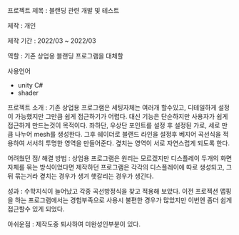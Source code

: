 프로젝트 제목 : 블랜딩 관련 개발 및 테스트 

제작 : 개인 

제작 기간 : 2022/03 ~ 2022/03 

역할 : 기존 상업용 블랜딩 프로그램을 대체할 

사용언어
- unity C#
- shader

프로젝트 소개 : 
기존 상업용 프로그램은 세팅자체는 여러개 할수있고,
디테일하게 설정이 가능했지만 그만큼 쉽게 접근하기가 어렵다.
대신 기능은 단순하지만 사용자가 쉽게 접근하게 만드는것이 목적이다.
좌하단, 우상단 포인트를 설정 후 설정된 가로, 세로 만큼 나누어 mesh를 생성한다.
그후 쉐이더로 블랜드 라인을 설정후 베지어 곡선식을 적용하여 서서히 투명한 영역을 만들어준다.
곂치는 영역이 서로 자연스럽게 되도록 한다.

어려웠던 점/ 해결 방법 : 
상업용 프로그램은 원리는 모르겠지만 디스플레이 두개의 화면자체를 묶는 방식이었다면
제작하던 프로그램은 각각의 디스플레이에 따로 생성되고, 그 뒤 묶는거라 
곂치는 경우가 생겨 햇갈리는 경우가 생긴다.

성과 : 
수학지식이 늘어났고 각종 곡선방정식을 찾고 적용해 보았다. 이전 프로젝션 맵핑을 하는 프로그램에서는
경험부족으로 사용시 불편한 경우가 많았지만 이번엔 좀더 쉽게 접근할수 있게 되었다.

아쉬운점 : 
제작도중 퇴사하여 미완성인부분이 있다.
